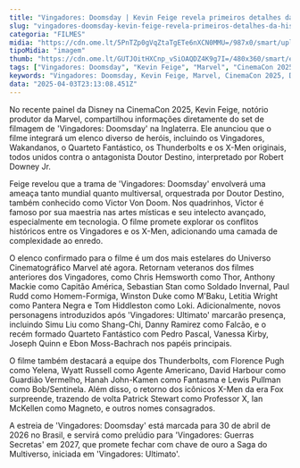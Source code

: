 ```yaml
---
title: "Vingadores: Doomsday | Kevin Feige revela primeiros detalhes da história"
slug: "vingadores-doomsday-kevin-feige-revela-primeiros-detalhes-da-histria"
categoria: "FILMES"
midia: "https://cdn.ome.lt/5PnTZp0gVqZtaTgETe6nXCN0MMU=/987x0/smart/uploads/conteudo/fotos/vingadores-doomsday_cb0mS8M.png"
tipoMidia: "imagem"
thumb: "https://cdn.ome.lt/GUTJOitHXCnp_vSiOAQDZ4K9g7I=/480x360/smart/extras/conteudos/vingadores-doomsday-capa_yyqEAEM.png"
tags: ["Vingadores: Doomsday", "Kevin Feige", "Marvel", "CinemaCon 2025", "Doutor Destino", "Multiverso", "elenco estelar", "Saga do Multiverso"]
keywords: "Vingadores: Doomsday, Kevin Feige, Marvel, CinemaCon 2025, Doutor Destino, Multiverso, elenco estelar, Saga do Multiverso"
data: "2025-04-03T23:13:08.451Z"
---
```


No recente painel da Disney na CinemaCon 2025, Kevin Feige, notório produtor da Marvel, compartilhou informações diretamente do set de filmagem de 'Vingadores: Doomsday' na Inglaterra. Ele anunciou que o filme integrará um elenco diverso de heróis, incluindo os Vingadores, Wakandanos, o Quarteto Fantástico, os Thunderbolts e os X-Men originais, todos unidos contra o antagonista Doutor Destino, interpretado por Robert Downey Jr.

Feige revelou que a trama de 'Vingadores: Doomsday' envolverá uma ameaça tanto mundial quanto multiversal, orquestrada por Doutor Destino, também conhecido como Victor Von Doom. Nos quadrinhos, Victor é famoso por sua maestria nas artes místicas e seu intelecto avançado, especialmente em tecnologia. O filme promete explorar os conflitos históricos entre os Vingadores e os X-Men, adicionando uma camada de complexidade ao enredo.

O elenco confirmado para o filme é um dos mais estelares do Universo Cinematográfico Marvel até agora. Retornam veteranos dos filmes anteriores dos Vingadores, como Chris Hemsworth como Thor, Anthony Mackie como Capitão América, Sebastian Stan como Soldado Invernal, Paul Rudd como Homem-Formiga, Winston Duke como M'Baku, Letitia Wright como Pantera Negra e Tom Hiddleston como Loki. Adicionalmente, novos personagens introduzidos após 'Vingadores: Ultimato' marcarão presença, incluindo Simu Liu como Shang-Chi, Danny Ramirez como Falcão, e o recém formado Quarteto Fantástico com Pedro Pascal, Vanessa Kirby, Joseph Quinn e Ebon Moss-Bachrach nos papéis principais.

O filme também destacará a equipe dos Thunderbolts, com Florence Pugh como Yelena, Wyatt Russell como Agente Americano, David Harbour como Guardião Vermelho, Hanah John-Kamen como Fantasma e Lewis Pullman como Bob/Sentinela. Além disso, o retorno dos icônicos X-Men da era Fox surpreende, trazendo de volta Patrick Stewart como Professor X, Ian McKellen como Magneto, e outros nomes consagrados.

A estreia de 'Vingadores: Doomsday' está marcada para 30 de abril de 2026 no Brasil, e servirá como prelúdio para 'Vingadores: Guerras Secretas' em 2027, que promete fechar com chave de ouro a Saga do Multiverso, iniciada em 'Vingadores: Ultimato'.